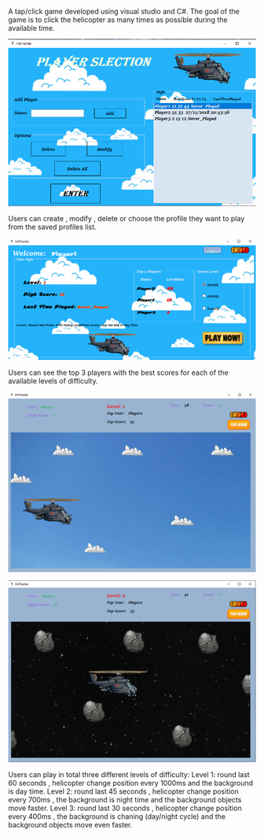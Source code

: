 A tap/click game developed using visual studio and C#. The goal of the game is to click the helicopter as many times as possible during the available time.

![](Images/Screenshot_1.png)

Users can create , modify , delete or choose the profile they want to play from the saved profiles list.

![](Images/Screenshot_2.png)

Users can see the top 3 players with the best scores for each of the available levels of difficulty.

![](Images/Screenshot_3.png)

![](Images/Screenshot_4.png)

Users can play in total three different levels of difficulty:
  Level 1: round last 60 seconds , helicopter change position every 1000ms and the background is day time.
  Level 2: round last 45 seconds , helicopter change position every 700ms , the background is night time and the background objects move faster.
  Level 3: round last 30 seconds , helicopter change position every 400ms , the background is chaning (day/night cycle) and the background objects move even faster.
